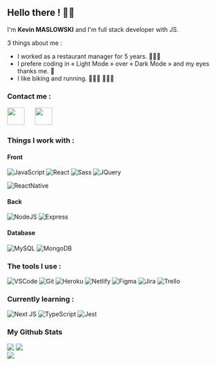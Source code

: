 ## Hello there ! 👋🏻
I'm **Kevin MASLOWSKI** and I'm full stack developer with JS.

3 things about me :
* I worked as a restaurant manager for 5 years. 👨🏼‍🍳
* I prefere coding in « Light Mode » over « Dark Mode » and my eyes thanks me. 👀
* I like biking and running. 🚴🏻‍♂️ 🏃🏻‍♂️

### Contact me :

[<img width="40px" style="margin-right: 10px" src="https://cdn.jsdelivr.net/gh/devicons/devicon/icons/linkedin/linkedin-original.svg"/>](https://www.linkedin.com/in/kevin-maslowski-2130ab185/)&emsp;[<img width="40px" style="margin-right: 10px" src="https://cdn.jsdelivr.net/gh/devicons/devicon/icons/google/google-original.svg"/>](mailto:kevinmaslowski@gmail.com)

### Things I work with :
#### Front

![JavaScript](https://img.shields.io/badge/JAVASCRIPT-yellow?style=for-the-badge&logo=javascript&logoColor=white)
![React](https://img.shields.io/badge/REACT-black?style=for-the-badge&logo=react&logoColor=61DAFB)
![Sass](https://img.shields.io/badge/sass-CC6699?style=for-the-badge&logo=sass&logoColor=white) 
![JQuery](https://img.shields.io/badge/jquery-0769AD?style=for-the-badge&logo=jquery&logoColor=white)

![ReactNative](https://img.shields.io/badge/REACT%20NAtive-black?style=for-the-badge&logo=react&logoColor=61DAFB)

#### Back

![NodeJS](https://img.shields.io/badge/Node-339933?style=for-the-badge&logo=nodedotjs&logoColor=white)
![Express](https://img.shields.io/badge/express-black?style=for-the-badge&logo=express&logoColor=white)

#### Database

![MySQL](https://img.shields.io/badge/SQL-4479A1?style=for-the-badge&logo=mysql&logoColor=white)
![MongoDB](https://img.shields.io/badge/MongoDB-GA248?style=for-the-badge&logo=mongodb&logoColor=white)

### The tools I use :

![VSCode](https://img.shields.io/badge/VSCODE-007ACC?style=for-the-badge&logo=visualstudiocode&logoColor=white)
![Git](https://img.shields.io/badge/git-F05032?style=for-the-badge&logo=git&logoColor=white)
![Heroku](https://img.shields.io/badge/heroku-430098?style=for-the-badge&logo=heroku&logoColor=white)
![Netlify](https://img.shields.io/badge/netlify-00C7B7?style=for-the-badge&logo=netlify&logoColor=white)
![Figma](https://img.shields.io/badge/figma-F24E1E?style=for-the-badge&logo=figma&logoColor=white)
![Jira](https://img.shields.io/badge/jira-0052CC?style=for-the-badge&logo=jira&logoColor=white)
![Trello](https://img.shields.io/badge/trello-0052CC?style=for-the-badge&logo=trello&logoColor=white)

### Currently learning :
![Next JS](https://img.shields.io/badge/Next-black?style=for-the-badge&logo=next.js&logoColor=white)
![TypeScript](https://img.shields.io/badge/typescript-%23007ACC.svg?style=for-the-badge&logo=typescript&logoColor=white)
![Jest](https://img.shields.io/badge/jest-C21325?style=for-the-badge&logo=jest&logoColor=white)

### My Github Stats
![](https://github-readme-stats.vercel.app/api/top-langs/?username=Malovsky&theme=light&hide_border=true&include_all_commits=false&count_private=true&layout=compact)
![](https://github-readme-stats.vercel.app/api?username=Malovsky&theme=light&hide_border=true&include_all_commits=false&count_private=true)<br/>
![](https://github-readme-streak-stats.herokuapp.com/?user=Malovsky&theme=light&hide_border=true)<br/>
